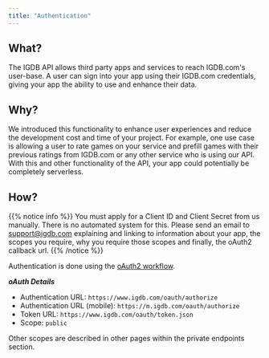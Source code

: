 ```yaml
---
title: "Authentication"
---
```


## What?
The IGDB API allows third party apps and services to reach IGDB.com's user-base. A user can sign into your app using their IGDB.com credentials, giving your app the ability to use and enhance their data.

## Why?
We introduced this functionality to enhance user experiences and reduce the development cost and time of your project. For example, one use case is allowing a user to rate games on your service and prefill games with their previous ratings from IGDB.com or any other service who is using our API. With this and other functionality of the API, your app could potentially be completely serverless.

## How?
{{% notice info %}}
You must apply for a Client ID and Client Secret from us manually. There is no automated system for this. Please send an email to [support@igdb.com](mailto:support@igdb.com) explaining and linking to information about your app, the scopes you require, why you require those scopes and finally, the oAuth2 callback url.
{{% /notice %}}

Authentication is done using the [oAuth2 workflow](https://oauth.net/2/).

***oAuth Details***

- Authentication URL: `https://www.igdb.com/oauth/authorize`
- Authentication URL (mobile): `https://m.igdb.com/oauth/authorize`
- Token URL: `https://www.igdb.com/oauth/token.json`
- Scope: `public`

Other scopes are described in other pages within the private endpoints section.